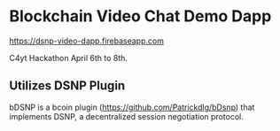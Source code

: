 # Blockchain Video Chat Demo Dapp

https://dsnp-video-dapp.firebaseapp.com

C4yt Hackathon April 6th to 8th.

## Utilizes DSNP Plugin

bDSNP is a bcoin plugin (https://github.com/Patrickdlg/bDsnp) that implements DSNP, a decentralized session negotiation protocol.
